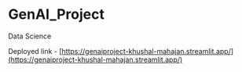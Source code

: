 # GenAI_Project
Data Science

Deployed link - [https://genaiproject-khushal-mahajan.streamlit.app/](https://genaiproject-khushal-mahajan.streamlit.app/)